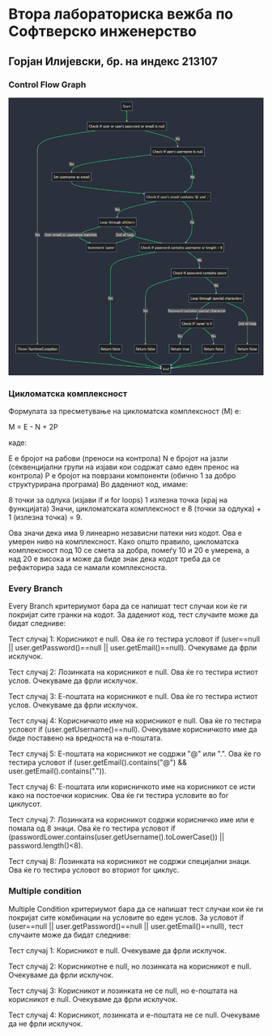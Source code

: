 # Втора лабораториска вежба по Софтверско инженерство

## Горјан Илијевски, бр. на индекс 213107

### Control Flow Graph

![CFG for function labs2 SI](./CFG_for_function_labs2_SI.png)

### Цикломатска комплексност

Формулата за пресметување на цикломатска комплексност (M) е:

M = E - N + 2P

каде:

E е бројот на рабови (преноси на контрола)
N е бројот на јазли (секвенцијални групи на изјави кои содржат само еден пренос на контрола)
P е бројот на поврзани компоненти (обично 1 за добро структурирана програма)
Во дадениот код, имаме:

8 точки за одлука (изјави if и for loops)
1 излезна точка (крај на функцијата)
Значи, цикломатската комплексност е 8 (точки за одлука) + 1 (излезна точка) = 9.

Ова значи дека има 9 линеарно независни патеки низ кодот. Ова е умерен ниво на комплексност. Како општо правило, цикломатска комплексност под 10 се смета за добра, помеѓу 10 и 20 е умерена, а над 20 е висока и може да биде знак дека кодот треба да се рефакторира зада се намали комплексноста.

### Every Branch

Every Branch критериумот бара да се напишат тест случаи кои ќе ги покријат сите гранки на кодот. За дадениот код, тест случаите може да бидат следниве:

Тест случај 1: Корисникот е null. Ова ќе го тестира условот if (user==null || user.getPassword()==null || user.getEmail()==null). Очекуваме да фрли исклучок.

Тест случај 2: Лозинката на корисникот е null. Ова ќе го тестира истиот услов. Очекуваме да фрли исклучок.

Тест случај 3: Е-поштата на корисникот е null. Ова ќе го тестира истиот услов. Очекуваме да фрли исклучок.

Тест случај 4: Корисничкото име на корисникот е null. Ова ќе го тестира условот if (user.getUsername()==null). Очекуваме корисничкото име да биде поставено на вредноста на е-поштата.

Тест случај 5: Е-поштата на корисникот не содржи "@" или ".". Ова ќе го тестира условот if (user.getEmail().contains("@") && user.getEmail().contains(".")).

Тест случај 6: Е-поштата или корисничкото име на корисникот се исти како на постоечки корисник. Ова ќе ги тестира условите во for циклусот.

Тест случај 7: Лозинката на корисникот содржи корисничко име или е помала од 8 знаци. Ова ќе го тестира условот if (passwordLower.contains(user.getUsername().toLowerCase()) || password.length()<8).

Тест случај 8: Лозинката на корисникот не содржи специјални знаци. Ова ќе го тестира условот во вториот for циклус.

### Multiple condition

Multiple Condition критериумот бара да се напишат тест случаи кои ќе ги покријат сите комбинации на условите во еден услов. За условот if (user==null || user.getPassword()==null || user.getEmail()==null), тест случаите може да бидат следниве:

Тест случај 1: Корисникот е null. Очекуваме да фрли исклучок.

Тест случај 2: Корисникотне е null, но лозинката на корисникот е null. Очекуваме да фрли исклучок.

Тест случај 3: Корисникот и лозинката не се null, но е-поштата на корисникот е null. Очекуваме да фрли исклучок.

Тест случај 4: Корисникот, лозинката и е-поштата не се null. Очекуваме да не фрли исклучок.
